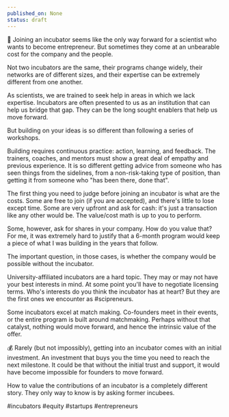 ```yaml
---
published_on: None
status: draft
---
```

🐣 Joining an incubator seems like the only way forward for a scientist who wants to become entrepreneur. But sometimes they come at an unbearable cost for the company and the people. 

Not two incubators are the same, their programs change widely, their networks are of different sizes, and their expertise can be extremely different from one another. 

As scientists, we are trained to seek help in areas in which we lack expertise. Incubators are often presented to us as an institution that can help us bridge that gap. They can be the long sought enablers that help us move forward. 

But building on your ideas is so different than following a series of workshops. 

Building requires continuous practice: action, learning, and feedback. The trainers, coaches, and mentors must show a great deal of empathy and previous experience. It is so different getting advice from someone who has seen things from the sidelines, from a non-risk-taking type of position, than getting it from someone who "has been there, done that".

The first thing you need to judge before joining an incubator is what are the costs. Some are free to join (if you are accepted), and there's little to lose except time. Some are very upfront and ask for cash: it's just a transaction like any other would be. The value/cost math is up to you to perform. 

Some, however, ask for shares in your company. How do you value that? For me, it was extremely hard to justify that a 6-month program would keep a piece of what I was building in the years that follow. 

The important question, in those cases, is whether the company would be possible without the incubator. 

University-affiliated incubators are a hard topic. They may or may not have your best interests in mind. At some point you'll have to negotiate licensing terms. Who's interests do you think the incubator has at heart? But they are the first ones we encounter as #scipreneurs.

Some incubators excel at match making. Co-founders meet in their events, or the entire program is built around matchmaking. Perhaps without that catalyst, nothing would move forward, and hence the intrinsic value of the offer. 

💰 Rarely (but not impossibly), getting into an incubator comes with an initial investment. An investment that buys you the time you need to reach the next milestone. It could be that without the initial trust and support, it would have become impossible for founders to move forward. 

How to value the contributions of an incubator is a completely different story. They only way to know is by asking former incubees. 



#incubators #equity #startups #entrepreneurs 